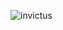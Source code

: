 
![invictus](https://github.com/f5-nascimento/Invictus/assets/28812188/732b6b67-43ca-4ad9-bf2b-52b12bdf4ac8)
